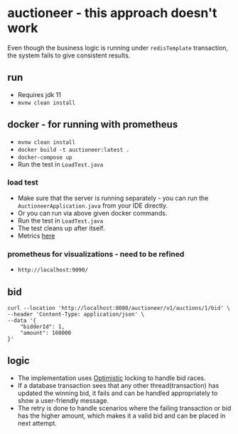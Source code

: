 # auctioneer - this approach doesn't work
Even though the business logic is running under ```redisTemplate``` transaction, the system fails to give consistent results.

## run
- Requires jdk 11
- ```mvnw clean install```

## docker - for running with prometheus
- ```mvnw clean install```
- ```docker build -t auctioneer:latest .```
- ```docker-compose up```
- Run the test in ```LoadTest.java```

### load test
- Make sure that the server is running separately - you can run the ```AuctioneerApplication.java``` from your IDE directly.
- Or you can run via above given docker commands.
- Run the test in ```LoadTest.java```
- The test cleans up after itself.
- Metrics [here](http://localhost:9090/graph?g0.expr=spring_data_repository_invocations_seconds_count&g0.tab=0&g0.stacked=0&g0.show_exemplars=0&g0.range_input=5m&g1.expr=successful_bid_total&g1.tab=0&g1.stacked=0&g1.show_exemplars=0&g1.range_input=5m&g2.expr=failed_bid_total&g2.tab=0&g2.stacked=0&g2.show_exemplars=0&g2.range_input=5m&g3.expr=outdated_bid_total&g3.tab=0&g3.stacked=0&g3.show_exemplars=0&g3.range_input=5m&g4.expr=http_server_requests_seconds_max&g4.tab=0&g4.stacked=0&g4.show_exemplars=0&g4.range_input=5m&g5.expr=jvm_threads_live_threads&g5.tab=0&g5.stacked=0&g5.show_exemplars=0&g5.range_input=5m&g6.expr=jdbc_connections_max&g6.tab=0&g6.stacked=0&g6.show_exemplars=0&g6.range_input=5m&g7.expr=jvm_gc_live_data_size_bytes&g7.tab=0&g7.stacked=0&g7.show_exemplars=0&g7.range_input=5m)


### prometheus for visualizations - need to be refined
- ```http://localhost:9090/```

## bid
```curl
curl --location 'http://localhost:8080/auctioneer/v1/auctions/1/bid' \
--header 'Content-Type: application/json' \
--data '{
    "bidderId": 1,
    "amount": 160000
}'
```

## logic
- The implementation uses [Optimistic](https://stackoverflow.com/a/58952004) locking to handle bid races.
- If a database transaction sees that any other thread(transaction) has updated the winning bid, it fails and can be handled appropriately to show a user-friendly message.
- The retry is done to handle scenarios where the failing transaction or bid has the higher amount, which makes it a valid bid and can be placed in next attempt.

